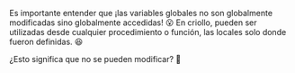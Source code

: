 Es importante entender que ¡las variables globales no son globalmente modificadas sino globalmente accedidas! :open_mouth: En criollo, pueden ser utilizadas desde cualquier procedimiento o función, las locales solo donde fueron definidas. :satisfied:

¿Esto significa que no se pueden modificar? :thought_balloon: